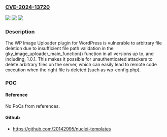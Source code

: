 ### [CVE-2024-13720](https://cve.mitre.org/cgi-bin/cvename.cgi?name=CVE-2024-13720)
![](https://img.shields.io/static/v1?label=Product&message=WP%20Image%20Uploader&color=blue)
![](https://img.shields.io/static/v1?label=Version&message=*%3C%3D%201.0.1%20&color=brighgreen)
![](https://img.shields.io/static/v1?label=Vulnerability&message=CWE-352%20Cross-Site%20Request%20Forgery%20(CSRF)&color=brighgreen)

### Description

The WP Image Uploader plugin for WordPress is vulnerable to arbitrary file deletion due to insufficient file path validation in the gky_image_uploader_main_function() function in all versions up to, and including, 1.0.1. This makes it possible for unauthenticated attackers to delete arbitrary files on the server, which can easily lead to remote code execution when the right file is deleted (such as wp-config.php).

### POC

#### Reference
No PoCs from references.

#### Github
- https://github.com/20142995/nuclei-templates

